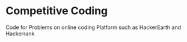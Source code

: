 # Competitive Coding
Code for Problems on online coding Platform such as HackerEarth and Hackerrank
